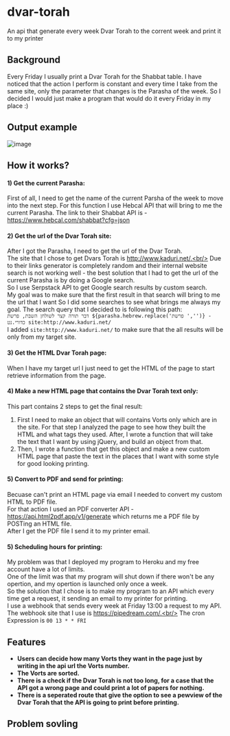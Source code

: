 # dvar-torah
An api that generate every week Dvar Torah to the corrent week and print it to my printer
## Background
Every Friday I usually print a Dvar Torah for the Shabbat table. I have noticed that the action I perform is constant and every time I take from the same site, only the parameter that changes is the Parasha of the week. So I decided I would just make a program that would do it every Friday in my place :)
## Output example
![image](https://user-images.githubusercontent.com/55286058/147578420-6f41f638-2e8a-4caf-a62e-66b60fd5f76b.png)
## How it works?
#### 1) Get the current Parasha:<br/>
First of all, I need to get the name of the current Parsha of the week to move into the next step.
For this function I use Hebcal API that will bring to me the current Parasha.
The link to their Shabbat API is - https://www.hebcal.com/shabbat?cfg=json
#### 2) Get the url of the Dvar Torah site:<br/>
After I got the Parasha, I need to get the url of the Dvar Torah.<br/>
The site that I chose to get Dvars Torah is http://www.kaduri.net/.<br/>
Due to their links generator is completely random and their internal website search is not working well - the best solution that I had to get the url of the current Parasha is by doing a Google search.<br/>
So I use Serpstack API to get Google search results by custom search.<br/>
My goal was to make sure that the first result in that search will bring to me the url that I want
So I did some searches to see what brings me always my goal. The search query that I decided to is following this path:<br/>
`דבר תורה קצר לשולחן השבת, פרשת ${parasha.hebrew.replace('פרשת ','')} - כדורי.נט site:http://www.kaduri.net/`<br/>
I added `site:http://www.kaduri.net/` to make sure that the all results will be only from my target site.
#### 3) Get the HTML Dvar Torah page:<br/>
When I have my target url I just need to get the HTML of the page to start retrieve information from the page.
#### 4) Make a new HTML page that contains the Dvar Torah text only:<br/>
This part contains 2 steps to get the final result:
1) First I need to make an object that will contains Vorts only which are in the site. For that step I analyzed the page to see how they built the HTML and what tags they used.
After, I wrote a function that will take the text that I want by using jQuery, and build an object from that.
2) Then, I wrote a function that get this object and make a new custom HTML page that paste the text in the places that I want with some style for good looking printing.
#### 5) Convert to PDF and send for printing:<br/>
Becuase can't print an HTML page via email I needed to convert my custom HTML to PDF file.<br/>
For that action I used an PDF converter API - https://api.html2pdf.app/v1/generate which returns me a PDF file by POSTing an HTML file.<br/>
After I get the PDF file I send it to my printer email.
#### 5) Scheduling hours for printing:<br/>
My problem was that I deployed my program to Heroku and my free account have a lot of limits.<br/>
One of the limit was that my program will shut down if there won't be any opertion, and my opertion is launched only once a week.<br/>
So the solution that I chose is to make my program to an API which every time get a request, it sending an email to my printer for printing.<br/>
I use a webhook that sends every week at Friday 13:00 a request to my API.<br/>
The webhook site that I use is https://pipedream.com/.<br/>
The cron Expression is `00 13 * * FRI`

## Features
* **Users can decide how many Vorts they want in the page just by writing in the api url the Vorts number.**
* **The Vorts are sorted.**
* **There is a check if the Dvar Torah is not too long, for a case that the API got a wrong page and could print a lot of papers for nothing.**
* **There is a seperated route that give the option to see a pewview of the Dvar Torah that the API is going to print before printing.**
## Problem sovling
